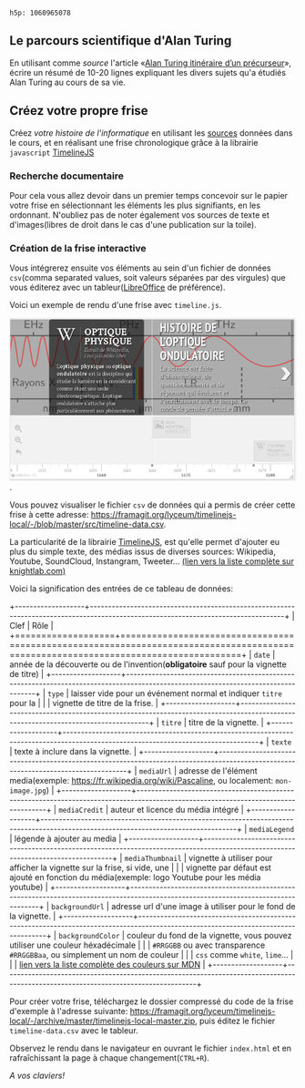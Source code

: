`h5p: 1060965078`


## Le parcours scientifique d'Alan Turing

En utilisant comme *source* l'article «[Alan Turing itinéraire d’un
précurseur](https://interstices.info/alan-turing-itineraire-dun-precurseur/)», écrire un résumé de
10-20 lignes expliquant les divers sujets qu'a étudiés Alan Turing au cours de sa vie.

## Créez votre propre frise

Créez _votre histoire de l'informatique_ en utilisant les [sources](./#sources) données dans le
cours, et en réalisant une frise chronologique grâce à la librairie `javascript`
[TimelineJS](https://timeline.knightlab.com/)

### Recherche documentaire

Pour cela vous allez devoir dans un premier temps concevoir sur le papier votre
frise en sélectionnant les éléments les plus signifiants, en les ordonnant.
N'oubliez pas de noter également vos sources de texte et d'images(libres de
droit dans le cas d'une publication sur la toile).

### Création de la frise interactive

Vous intégrerez ensuite vos éléments au sein d'un fichier de données `csv`(comma
separated values, soit valeurs séparées par des virgules) que vous éditerez avec
un tableur([LibreOffice](https://fr.libreoffice.org/) de préférence).

Voici un exemple de rendu d'une frise avec `timeline.js`.

[![Copie d'écran d'un exemple de frise](frise-histoire-physique.png)](https://lyceum.frama.io/timelinejs-local/).

Vous pouvez visualiser le fichier `csv` de données qui a permis de créer cette
frise à cette adresse:
<https://framagit.org/lyceum/timelinejs-local/-/blob/master/src/timeline-data.csv>.

La particularité de la librairie [TimelineJS](https://timeline.knightlab.com/),
est qu'elle permet d'ajouter eu plus du simple texte, des médias issus de
diverses sources: Wikipedia, Youtube, SoundCloud, Instangram, Tweeter... [(lien
vers la liste complète sur
knightlab.com)](https://timeline.knightlab.com/docs/media-types.html)

Voici la signification des entrées de ce tableau de données:

+-------------------+-----------------------------------------------------------------------------------------------------------------------------------+
|       Clef        |                                                               Rôle                                                                |
+===================+===================================================================================================================================+
| `date`            | année de la découverte ou de l'invention(**obligatoire** sauf pour la vignette de titre)                                          |
+-------------------+-----------------------------------------------------------------------------------------------------------------------------------+
| `type`            | laisser vide pour un événement normal et indiquer `titre` pour la                                                                 |
|                   | vignette de titre de la frise.                                                                                                    |
+-------------------+-----------------------------------------------------------------------------------------------------------------------------------+
| `titre`           | titre de la vignette.                                                                                                             |
+-------------------+-----------------------------------------------------------------------------------------------------------------------------------+
| `texte`           | texte à inclure dans la vignette.                                                                                                 |
+-------------------+-----------------------------------------------------------------------------------------------------------------------------------+
| `mediaUrl`        | adresse de l'élément media(exemple:  <https://fr.wikipedia.org/wiki/Pascaline>, ou localement: `mon-image.jpg`)                   |
+-------------------+-----------------------------------------------------------------------------------------------------------------------------------+
| `mediaCredit`     | auteur et licence du média intégré                                                                                                |
+-------------------+-----------------------------------------------------------------------------------------------------------------------------------+
| `mediaLegend`     | légende à ajouter au media                                                                                                        |
+-------------------+-----------------------------------------------------------------------------------------------------------------------------------+
| `mediaThumbnail`  | vignette à utiliser pour afficher la vignette sur la frise,  si vide, une                                                         |
|                   | vignette par défaut est ajouté en fonction du média(exemple: logo  Youtube pour les média youtube)                                |
+-------------------+-----------------------------------------------------------------------------------------------------------------------------------+
| `backgroundUrl`   | adresse url d'une image à utiliser pour le fond de la  vignette.                                                                  |
+-------------------+-----------------------------------------------------------------------------------------------------------------------------------+
| `backgroundColor` | couleur du fond de la vignette, vous pouvez utiliser une couleur héxadécimale                                                     |
|                   | `#RRGGBB` ou avec transparence `#RRGGBBaa`, ou simplement un nom de couleur                                                       |
|                   | `css` comme `white`, `lime`...                                                                                                    |
|                   | [lien vers la liste complète  des couleurs sur  MDN](https://developer.mozilla.org/fr/docs/Web/CSS/Type_color#Les_mots-cl%C3%A9s) |
+-------------------+-----------------------------------------------------------------------------------------------------------------------------------+

Pour créer votre frise, téléchargez le dossier compressé du code de la frise
d'exemple à l'adresse suivante:
<https://framagit.org/lyceum/timelinejs-local/-/archive/master/timelinejs-local-master.zip>, puis éditez
le fichier `timeline-data.csv` avec le tableur.

Observez le rendu dans le navigateur en ouvrant le fichier `index.html` et en
rafraîchissant la page à chaque changement(`CTRL+R`).

_A vos claviers!_
